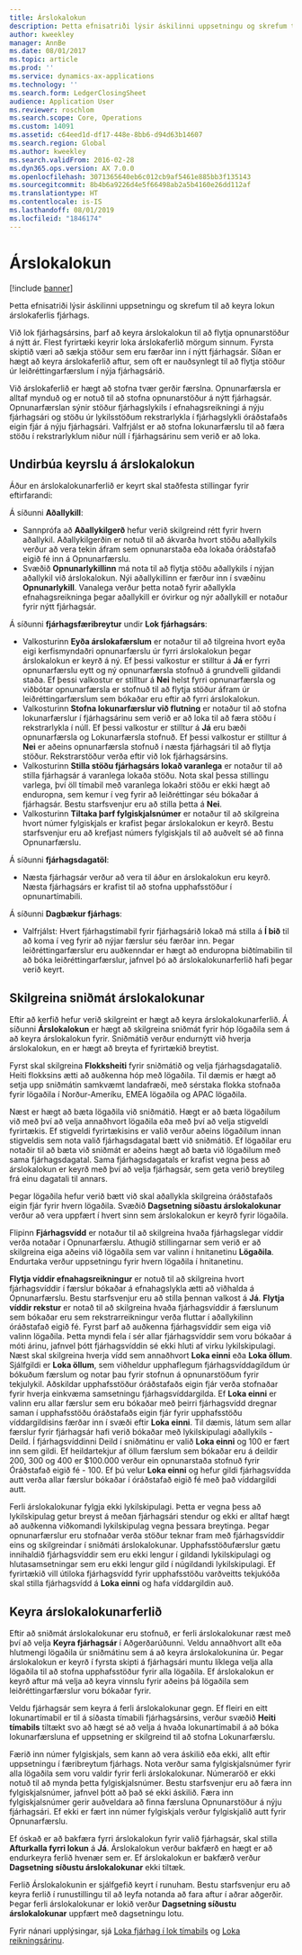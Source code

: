 ```yaml
---
title: Árslokalokun
description: Þetta efnisatriði lýsir áskilinni uppsetningu og skrefum til að keyra lokun árslokaferlis fjárhags.
author: kweekley
manager: AnnBe
ms.date: 08/01/2017
ms.topic: article
ms.prod: ''
ms.service: dynamics-ax-applications
ms.technology: ''
ms.search.form: LedgerClosingSheet
audience: Application User
ms.reviewer: roschlom
ms.search.scope: Core, Operations
ms.custom: 14091
ms.assetid: c64eed1d-df17-448e-8bb6-d94d63b14607
ms.search.region: Global
ms.author: kweekley
ms.search.validFrom: 2016-02-28
ms.dyn365.ops.version: AX 7.0.0
ms.openlocfilehash: 3071365640eb6c012cb9af5461e885bb3f135143
ms.sourcegitcommit: 8b4b6a9226d4e5f66498ab2a5b4160e26dd112af
ms.translationtype: HT
ms.contentlocale: is-IS
ms.lasthandoff: 08/01/2019
ms.locfileid: "1846174"
---
```

# <a name="year-end-close"></a>Árslokalokun

[!include [banner](../includes/banner.md)]

Þetta efnisatriði lýsir áskilinni uppsetningu og skrefum til að keyra lokun árslokaferlis fjárhags. 

Við lok fjárhagsársins, þarf að keyra árslokalokun til að flytja opnunarstöður á nýtt ár. Flest fyrirtæki keyrir loka árslokaferlið mörgum sinnum. Fyrsta skiptið væri að sækja stöður sem eru færðar inn í nýtt fjárhagsár. Síðan er hægt að keyra árslokaferlið aftur, sem oft er nauðsynlegt til að flytja stöður úr leiðréttingarfærslum í nýja fjárhagsárið. 

Við árslokaferlið er hægt að stofna tvær gerðir færslna. Opnunarfærsla er alltaf mynduð og er notuð til að stofna opnunarstöður á nýtt fjárhagsár. Opnunarfærslan sýnir stöður fjárhagslykils í efnahagsreikningi á nýju fjárhagsári og stöðu úr lykilsstöðum rekstrarlykla í fjárhagslykli óráðstafaðs eigin fjár á nýju fjárhagsári. Valfrjálst er að stofna lokunarfærslu til að færa stöðu í rekstrarlyklum niður núll í fjárhagsárinu sem verið er að loka.

## <a name="prepare-to-run-the-year-end-close"></a>Undirbúa keyrslu á árslokalokun
Áður en árslokalokunarferlið er keyrt skal staðfesta stillingar fyrir eftirfarandi: 

Á síðunni **Aðallykill**:

-   Sannprófa að **Aðallykilgerð** hefur verið skilgreind rétt fyrir hvern aðallykil. Aðallykilgerðin er notuð til að ákvarða hvort stöðu aðallykils verður að vera tekin áfram sem opnunarstaða eða lokaða óráðstafað eigið fé inn á Opnunarfærslu.
-   Svæðið **Opnunarlykillinn** má nota til að flytja stöðu aðallykils í nýjan aðallykil við árslokalokun. Nýi aðallykillinn er færður inn í svæðinu **Opnunarlykill**. Vanalega verður þetta notað fyrir aðallykla efnahagsreikninga þegar aðallykill er óvirkur og nýr aðallykill er notaður fyrir nýtt fjárhagsár.

Á síðunni **fjárhagsfæribreytur** undir **Lok fjárhagsárs**:

-   Valkosturinn **Eyða árslokafærslum** er notaður til að tilgreina hvort eyða eigi kerfismyndaðri opnunarfærslu úr fyrri árslokalokun þegar árslokalokun er keyrð á ný. Ef þessi valkostur er stilltur á **Já** er fyrri opnunarfærslu eytt og ný opnunarfærsla stofnuð á grundvelli gildandi staða. Ef þessi valkostur er stilltur á **Nei** helst fyrri opnunarfærsla og viðbótar opnunarfærsla er stofnuð til að flytja stöður áfram úr leiðréttingarfærslum sem bókaðar eru eftir að fyrri árslokalokun.
-   Valkosturinn **Stofna lokunarfærslur við flutning** er notaður til að stofna lokunarfærslur í fjárhagsárinu sem verið er að loka til að færa stöðu í rekstrarlykla í núll. Ef þessi valkostur er stilltur á **Já** eru bæði opnunarfærsla og Lokunarfærsla stofnuð. Ef þessi valkostur er stilltur á **Nei** er aðeins opnunarfærsla stofnuð í næsta fjárhagsári til að flytja stöður. Rekstrarstöður verða eftir við lok fjárhagsársins.
-   Valkosturinn **Stilla stöðu fjárhagsárs lokað varanlega** er notaður til að stilla fjárhagsár á varanlega lokaða stöðu. Nota skal þessa stillingu varlega, því öll tímabil með varanlega lokaðri stöðu er ekki hægt að enduropna, sem kemur í veg fyrir að leiðréttingar séu bókaðar á fjárhagsár. Bestu starfsvenjur eru að stilla þetta á **Nei**.
-   Valkosturinn **Tiltaka þarf fylgiskjalsnúmer** er notaður til að skilgreina hvort númer fylgiskjals er krafist þegar árslokalokun er keyrð. Bestu starfsvenjur eru að krefjast númers fylgiskjals til að auðvelt sé að finna Opnunarfærslu.

Á síðunni **fjárhagsdagatöl**:

-   Næsta fjárhagsár verður að vera til áður en árslokalokun eru keyrð. Næsta fjárhagsárs er krafist til að stofna upphafsstöður í opnunartímabili.

Á síðunni **Dagbækur fjárhags**:

-   Valfrjálst: Hvert fjárhagstímabil fyrir fjárhagsárið lokað má stilla á **Í bið** til að koma í veg fyrir að nýjar færslur séu færðar inn. Þegar leiðréttingarfærslur eru auðkenndar er hægt að enduropna biðtímabilin til að bóka leiðréttingarfærslur, jafnvel þó að árslokalokunarferlið hafi þegar verið keyrt.

## <a name="define-year-end-close-templates"></a>Skilgreina sniðmát árslokalokunar
Eftir að kerfið hefur verið skilgreint er hægt að keyra árslokalokunarferlið. Á síðunni **Árslokalokun** er hægt að skilgreina sniðmát fyrir hóp lögaðila sem á að keyra árslokalokun fyrir. Sniðmátið verður endurnýtt við hverja árslokalokun, en er hægt að breyta ef fyrirtækið breytist. 

Fyrst skal skilgreina **Flokksheiti** fyrir sniðmátið og velja fjárhagsdagatalið. Heiti flokksins ætti að auðkenna hóp með lögaðila.  Til dæmis er hægt að setja upp sniðmátin samkvæmt landafræði, með sérstaka flokka stofnaða fyrir lögaðila í Norður-Ameríku, EMEA lögaðila og APAC lögaðila. 

Næst er hægt að bæta lögaðila við sniðmátið. Hægt er að bæta lögaðilum við með því að velja annaðhvort lögaðila eða með því að velja stigveldi fyrirtækis. Ef stigveldi fyrirtækisins er valið verður aðeins lögaðilum innan stigveldis sem nota valið fjárhagsdagatal bætt við sniðmátið. Ef lögaðilar eru notaðir til að bæta við sniðmát er aðeins hægt að bæta við lögaðilum með sama fjárhagsdagatal. Sama fjárhagsdagatals er krafist vegna þess að árslokalokun er keyrð með því að velja fjárhagsár, sem geta verið breytileg frá einu dagatali til annars. 

Þegar lögaðila hefur verið bætt við skal aðallykla skilgreina óráðstafaðs eigin fjár fyrir hvern lögaðila. Svæðið **Dagsetning síðastu árslokalokunar** verður að vera uppfært í hvert sinn sem árslokalokun er keyrð fyrir lögaðila. 

Flipinn **Fjárhagsvídd** er notaður til að skilgreina hvaða fjárhagslegar víddir verða notaðar í Opnunarfærslu. Athugið stillingarnar sem verið er að skilgreina eiga aðeins við lögaðila sem var valinn í hnitanetinu **Lögaðila**. Endurtaka verður uppsetningu fyrir hvern lögaðila í hnitanetinu. 

**Flytja víddir efnahagsreikningur** er notuð til að skilgreina hvort fjárhagsvíddir í færslur bókaðar á efnahagslykla ætti að viðhalda á Opnunarfærslu. Bestu starfsvenjur eru að stilla þennan valkost á **Já**. **Flytja víddir rekstur** er notað til að skilgreina hvaða fjárhagsvíddir á færslunum sem bókaðar eru sem rekstrarreikningur verða fluttar í aðallykilinn óráðstafað eigið fé. Fyrst þarf að auðkenna fjárhagsvíddir sem eiga við valinn lögaðila. Þetta myndi fela í sér allar fjárhagsvíddir sem voru bókaðar á móti árinu, jafnvel þótt fjárhagsvíddin sé ekki hluti af virku lykilskipulagi. Næst skal skilgreina hverja vídd sem annaðhvort **Loka einni** eða **Loka öllum**.  Sjálfgildi er **Loka öllum**, sem viðheldur upphaflegum fjárhagsvíddagildum úr bókuðum færslum og notar þau fyrir stofnun á opnunarstöðum fyrir tekjulykil. Aðskildar upphafsstöður óráðstafaðs eigin fjár verða stofnaðar fyrir hverja einkvæma samsetningu fjárhagsvíddargilda. Ef **Loka einni** er valinn eru allar færslur sem eru bókaðar með þeirri fjárhagsvídd dregnar saman í upphafsstöðu óráðstafaðs eigin fjár fyrir upphafsstöðu víddargildisins færðar inn í svæði eftir **Loka einni**. Til dæmis, látum sem allar færslur fyrir fjárhagsár hafi verið bókaðar með lykilskipulagi aðallykils - Deild. Í fjárhagsvíddinni Deild í sniðmátinu er valið **Loka einni** og 100 er fært inn sem gildi. Ef heildartekjur af öllum færslum sem bókaðar eru á deildir 200, 300 og 400 er $100.000 verður ein opnunarstaða stofnuð fyrir Óráðstafað eigið fé - 100. Ef þú velur **Loka einni** og hefur gildi fjárhagsvídda autt verða allar færslur bókaðar í óráðstafað eigið fé með það víddargildi autt. 

Ferli árslokalokunar fylgja ekki lykilskipulagi. Þetta er vegna þess að lykilskipulag getur breyst á meðan fjárhagsári stendur og ekki er alltaf hægt að auðkenna viðkomandi lykilskipulag vegna þessara breytinga.  Þegar opnunarfærslur eru stofnaðar verða stöður teknar fram með fjárhagsvíddir eins og skilgreindar í sniðmáti árslokalokunar. Upphafsstöðufærslur gætu innihaldið fjárhagsvíddir sem eru ekki lengur í gildandi lykilskipulagi og hlutasamsetningar sem eru ekki lengur gild í núgildandi lykilskipulagi. Ef fyrirtækið vill útiloka fjárhagsvídd fyrir upphafsstöðu varðveitts tekjukóða skal stilla fjárhagsvídd á **Loka einni** og hafa víddargildin auð.

## <a name="run-the-year-end-close-process"></a>Keyra árslokalokunarferlið
Eftir að sniðmát árslokalokunar eru stofnuð, er ferli árslokalokunar ræst með því að velja **Keyra fjárhagsár** í Aðgerðarúðunni. Veldu annaðhvort allt eða hlutmengi lögaðila úr sniðmátinu sem á að keyra árslokalokunina úr. Þegar árslokalokun er keyrð í fyrsta skipti á fjárhagsári muntu líklega velja alla lögaðila til að stofna upphafsstöður fyrir alla lögaðila. Ef árslokalokun er keyrð aftur má velja að keyra vinnslu fyrir aðeins þá lögaðila sem leiðréttingarfærslur voru bókaðar fyrir. 

Veldu fjárhagsár sem keyra á ferli árslokalokunar gegn. Ef fleiri en eitt lokunartímabil er til á síðasta tímabili fjárhagsársins, verður svæðið **Heiti tímabils** tiltækt svo að hægt sé að velja á hvaða lokunartímabil á að bóka lokunarfærsluna ef uppsetning er skilgreind til að stofna Lokunarfærslu. 

Færið inn númer fylgiskjals, sem kann að vera áskilið eða ekki, allt eftir uppsetningu í færibreytum fjárhags. Nota verður sama fylgiskjalsnúmer fyrir alla lögaðila sem voru valdir fyrir ferli árslokalokunar. Númeraröð er ekki notuð til að mynda þetta fylgiskjalsnúmer. Bestu starfsvenjur eru að færa inn fylgiskjalsnúmer, jafnvel þótt að það sé ekki áskilið. Færa inn fylgiskjalsnúmer gerir auðveldara að finna færsluna Opnunarstöður á nýju fjárhagsári. Ef ekki er fært inn númer fylgiskjals verður fylgiskjalið autt fyrir Opnunarfærslu. 

Ef óskað er að bakfæra fyrri árslokalokun fyrir valið fjárhagsár, skal stilla **Afturkalla fyrri lokun** á **Já**. Árslokalokun verður bakfærð en hægt er að endurkeyra ferlið hvenær sem er. Ef árslokalokun er bakfærð verður **Dagsetning síðustu árslokalokunar** ekki tiltæk. 

Ferlið Árslokalokunin er sjálfgefið keyrt í runuham. Bestu starfsvenjur eru að keyra ferlið í runustillingu til að leyfa notanda að fara aftur í aðrar aðgerðir. Þegar ferli árslokalokunar er lokið verður **Dagsetning síðustu árslokalokunar** uppfært með dagsetningu lotu.

Fyrir nánari upplýsingar, sjá [Loka fjárhag í lok tímabils](close-general-ledger-at-period-end.md) og [Loka reikningsárinu](tasks/close-fiscal-year.md).



